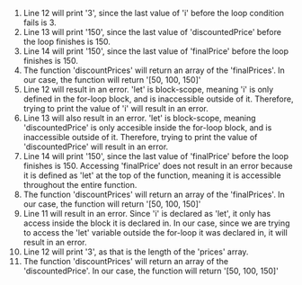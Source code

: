 1. Line 12 will print '3', since the last value of 'i' before the loop condition fails is 3. 
2. Line 13 will print '150', since the last value of 'discountedPrice' before the loop finishes is 150. 
3. Line 14 will print '150', since the last value of 'finalPrice' before the loop finishes is 150. 
4. The function 'discountPrices' will return an array of the 'finalPrices'. In our case, the function will return '[50, 100, 150]'
5. Line 12 will result in an error. 'let' is block-scope, meaning 'i' is only defined in the for-loop block, and is inaccessible outside of it. Therefore, trying to print the value of 'i' will result in an error. 
6. Line 13 will also result in an error. 'let' is block-scope, meaning 'discountedPrice' is only accesible inside the for-loop block, and is inaccessible outside of it. Therefore, trying to print the value of 'discountedPrice' will result in an error. 
7. Line 14 will print '150', since the last value of 'finalPrice' before the loop finishes is 150. Accessing 'finalPrice' does not result in an error because it is defined as 'let' at the top of the function, meaning it is accessible throughout the entire function. 
8. The function 'discountPrices' will return an array of the 'finalPrices'. In our case, the function will return '[50, 100, 150]'
9. Line 11 will result in an error. Since 'i' is declared as 'let', it only has access inside the block it is declared in. In our case, since we are trying to access the 'let' variable outside the for-loop it was declared in, it will result in an error. 
10. Line 12 will print '3', as that is the length of the 'prices' array.
11. The function 'discountPrices' will return an array of the 'discountedPrice'. In our case, the function will return '[50, 100, 150]'
